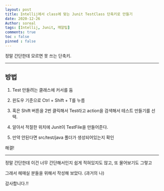 ```yaml
---
layout: post
title: Intellij에서 class에 맞는 Junit TestClass 단축키로 만들기
date: 2020-12-26
Author: soreal
tags: [Intellij, Junit, 깨알팁]
comments: true
toc : false
pinned : false
---
```


정말 간단한데 모르면 못 쓰는 단축키. 


<!-- more -->

* * *



## 방법

1. Test 만들려는 클래스에 커서를 둠

2. 윈도우 기준으로 Ctrl + Shift + T를 누름

3. 혹은 Shift 버튼을 2번 클릭해서 Test라고 action을 검색해서 테스트 만들기를 선택.

3. 알아서 적절한 위치에 Junit이 TestFile을 만들어준다.

4. 만약 안된다면 src/test/java 폴더가 생성되어있는지 확인


해결!

* * *

정말 간단한데 이건 너무 간단해서인지 쉽게 적혀있지도 않고, 또 물어보기도 그렇고

그래서 헤매실 분들을 위해서 작성해 보았다. (과거의 나)



감사합니다.!!

